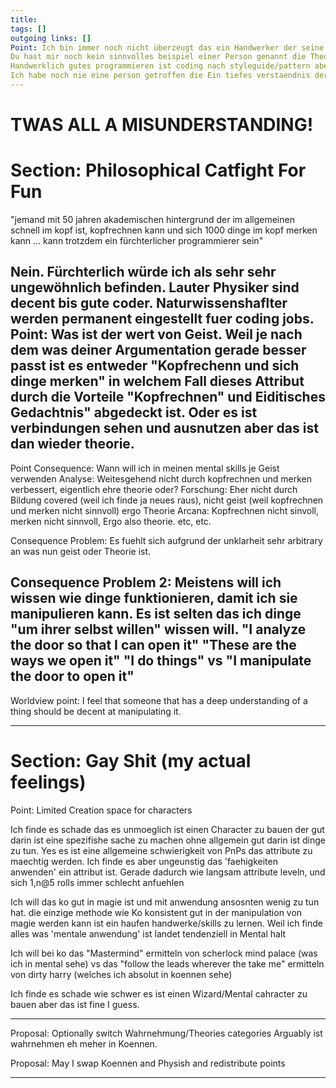```yaml
---
title:   
tags: []
outgoing links: []  
Point: Ich bin immer noch nicht überzeugt das ein Handwerker der seine Werkzeuge nicht versteht irgendwas erreichen kann.
Du hast mir noch kein sinnvolles beispiel einer Person genannt die Theorie 5 und Geist/Bildung 1 hat.
Handwerklich gutes programmieren ist coding nach styleguide/pattern aber die zu kennen ist, arguably, Bildung und/oder der skill.
Ich habe noch nie eine person getroffen die Ein tiefes verstaendnis der materie hat und keinerlei faehigkeit in der anwendung hat.
---
```

# TWAS ALL A MISUNDERSTANDING!

# Section: Philosophical Catfight For Fun

"jemand mit 50 jahren akademischen hintergrund der im allgemeinen schnell im kopf ist, kopfrechnen kann und sich 1000 dinge im kopf merken kann ... kann trotzdem ein fürchterlicher programmierer sein"

Nein. Fürchterlich würde ich als sehr sehr ungewöhnlich befinden. Lauter Physiker sind decent bis gute coder. Naturwissenshaflter werden permanent eingestellt fuer coding jobs. 
Point: Was ist der wert von Geist. 
Weil je nach dem was deiner Argumentation gerade besser passt ist es entweder "Kopfrechenn und sich dinge merken" in welchem Fall dieses Attribut durch die Vorteile "Kopfrechnen" und Eiditisches Gedachtnis" abgedeckt ist.
Oder es ist verbindungen sehen und ausnutzen aber das ist dan wieder theorie.
----
Point Consequence: Wann will ich in meinen mental skills je Geist verwenden
Analyse: Weitesgehend nicht durch kopfrechnen und merken verbessert, eigentlich ehre theorie oder?
Forschung: Eher nicht durch Bildung covered (weil ich finde ja neues raus), nicht geist (weil kopfrechnen und merken nicht sinnvoll) ergo Theorie
Arcana: Kopfrechnen nicht sinvoll, merken nicht sinnvoll, Ergo also theorie.
etc, etc. 

Consequence Problem: Es fuehlt sich aufgrund der unklarheit sehr arbitrary an was nun geist oder Theorie ist.

Consequence Problem 2: Meistens will ich wissen wie dinge funktionieren, damit ich sie manipulieren kann. Es ist selten das ich dinge "um ihrer selbst willen" wissen will.
"I analyze the door so that I can open it" "These are the ways we open it" "I do things"
vs
"I manipulate the door to open it"
-----

Worldview point: I feel that someone that has a deep understanding of a thing should be decent at manipulating it.

-----

# Section: Gay Shit (my actual feelings)

Point: Limited Creation space for characters

Ich finde es schade das es unmoeglich ist einen Character zu bauen der gut darin ist eine spezifishe sache zu machen ohne allgemein gut darin ist dinge zu tun.
Yes es ist eine allgemeine schwierigkeit von PnPs das attribute zu maechtig werden.
Ich finde es aber ungeunstig das 'faehigkeiten anwenden' ein attribut ist.
Gerade dadurch wie langsam attribute leveln, und sich 1,n@5 rolls immer schlecht anfuehlen 

Ich will das ko gut in magie ist und mit anwendung ansosnten wenig zu tun hat. die einzige methode wie Ko konsistent gut in der manipulation von magie werden kann ist ein haufen handwerke/skills zu lernen.
Weil ich finde alles was 'mentale anwendung' ist landet tendenziell in Mental halt

Ich will bei ko das "Mastermind" ermitteln von scherlock mind palace (was ich in mental sehe) vs das "follow the leads wherever the take me" ermitteln von dirty harry (welches ich absolut in koennen sehe)

Ich finde es schade wie schwer es ist einen Wizard/Mental cahracter zu bauen aber das ist fine I guess.

----

Proposal: Optionally switch Wahrnehmung/Theories categories
Arguably ist wahrnehmen eh meher in Koennen.

Proposal: May I swap Koennen and Physish and redistribute points

----
